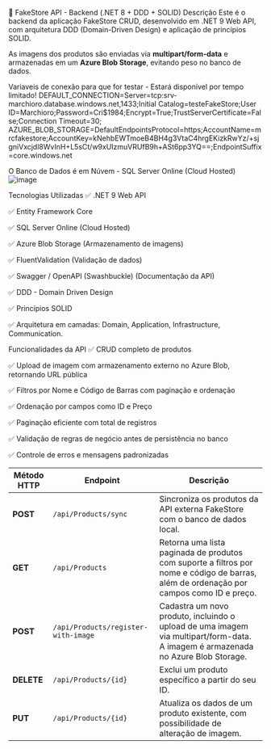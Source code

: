 📡 FakeStore API - Backend (.NET 8 + DDD + SOLID)
Descrição
Este é o backend da aplicação FakeStore CRUD, desenvolvido em .NET 9 Web API, com arquitetura DDD (Domain-Driven Design) e aplicação de princípios SOLID.

As imagens dos produtos são enviadas via **multipart/form-data** e armazenadas em um **Azure Blob Storage**, evitando peso no banco de dados.

Variaveis de conexão para que for testar - Estará disponível por tempo limitado!
DEFAULT_CONNECTION=Server=tcp:srv-marchioro.database.windows.net,1433;Initial Catalog=testeFakeStore;User ID=Marchioro;Password=Cri$1984;Encrypt=True;TrustServerCertificate=False;Connection Timeout=30;
AZURE_BLOB_STORAGE=DefaultEndpointsProtocol=https;AccountName=mrcfakestore;AccountKey=kNehbEWTmoeB4BH4g3VtaC4hrgEKizkRwYz/+sjgniVxcjdl8WvInH+L5sCt/w9xUIzmuVRUfB9h+ASt6pp3YQ==;EndpointSuffix=core.windows.net

O Banco de Dados é em Núvem - SQL Server Online (Cloud Hosted)
![image](https://github.com/user-attachments/assets/b2183b08-f2f0-40f5-bd7e-4581aa0a72a5)


Tecnologias Utilizadas
✅ .NET 9 Web API

✅ Entity Framework Core

✅ SQL Server Online (Cloud Hosted)

✅ Azure Blob Storage (Armazenamento de imagens)

✅ FluentValidation (Validação de dados)

✅ Swagger / OpenAPI (Swashbuckle) (Documentação da API)

✅ DDD - Domain Driven Design

✅ Princípios SOLID

✅ Arquitetura em camadas: Domain, Application, Infrastructure, Communication.

Funcionalidades da API
✅ CRUD completo de produtos

✅ Upload de imagem com armazenamento externo no Azure Blob, retornando URL pública

✅ Filtros por Nome e Código de Barras com paginação e ordenação

✅ Ordenação por campos como ID e Preço

✅ Paginação eficiente com total de registros

✅ Validação de regras de negócio antes de persistência no banco

✅ Controle de erros e mensagens padronizadas

| **Método HTTP** | **Endpoint**                        | **Descrição**                                                                                                                           |
| --------------- | ----------------------------------- | --------------------------------------------------------------------------------------------------------------------------------------- |
| **POST**        | `/api/Products/sync`                | Sincroniza os produtos da API externa FakeStore com o banco de dados local.                                                             |
| **GET**         | `/api/Products`                     | Retorna uma lista paginada de produtos com suporte a filtros por nome e código de barras, além de ordenação por campos como ID e preço. |
| **POST**        | `/api/Products/register-with-image` | Cadastra um novo produto, incluindo o upload de uma imagem via multipart/form-data. A imagem é armazenada no Azure Blob Storage.        |
| **DELETE**      | `/api/Products/{id}`                | Exclui um produto específico a partir do seu ID.                                                                                        |
| **PUT**         | `/api/Products/{id}`                | Atualiza os dados de um produto existente, com possibilidade de alteração de imagem.                                                    |



